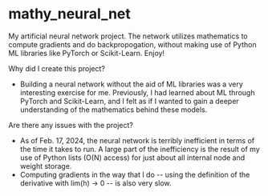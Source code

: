 # mathy_neural_net
My artificial neural network project. The network utilizes mathematics to compute gradients and do backpropogation, without making use of Python ML libraries like PyTorch or Scikit-Learn. Enjoy!

Why did I create this project?
* Building a neural network without the aid of ML libraries was a very interesting exercise for me. Previously, I had learned about ML through PyTorch and Scikit-Learn, and I felt as if I wanted to gain a deeper understanding of the mathematics behind these models.

Are there any issues with the project? 
* As of Feb. 17, 2024, the neural network is terribly inefficient in terms of the time it takes to run. A large part of the inefficiency is the result of my use of Python lists (O(N) access) for just about all internal node and weight storage. 
* Computing gradients in the way that I do -- using the definition of the derivative with lim(h) -> 0 -- is also very slow.

